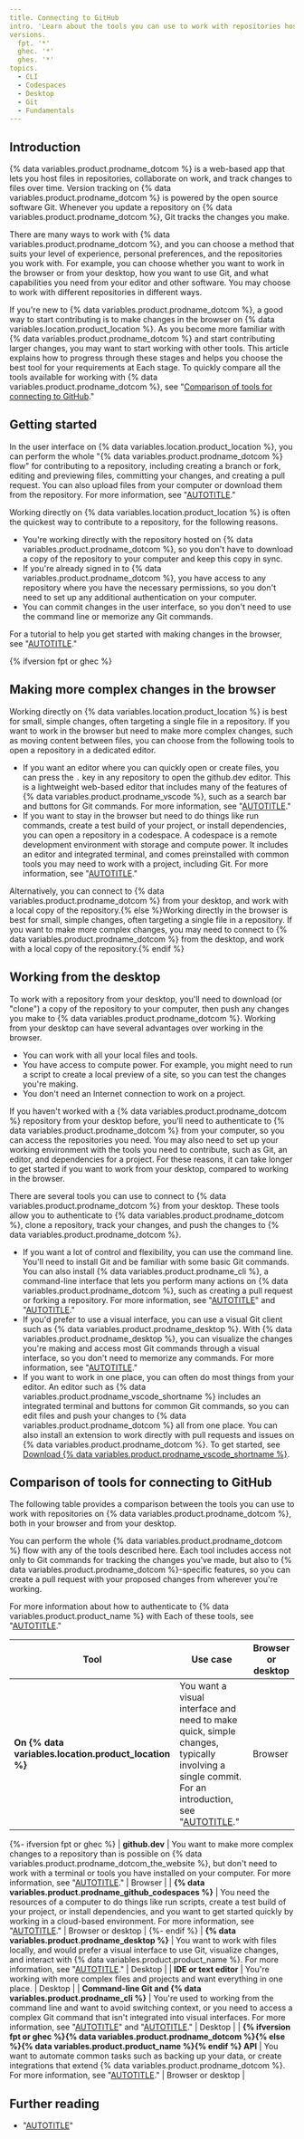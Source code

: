 ```yaml
---
title. Connecting to GitHub
intro. 'Learn about the tools you can use to work with repositories hosted on {% data variables.product.prodname_dotcom %}.'
versions.
  fpt. '*'
  ghec. '*'
  ghes. '*'
topics.
  - CLI
  - Codespaces
  - Desktop
  - Git
  - Fundamentals
---
```


## Introduction

{% data variables.product.prodname_dotcom %} is a web-based app that lets you host files in repositories, collaborate on work, and track changes to files over time. Version tracking on {% data variables.product.prodname_dotcom %} is powered by the open source software Git. Whenever you update a repository on {% data variables.product.prodname_dotcom %}, Git tracks the changes you make.

There are many ways to work with {% data variables.product.prodname_dotcom %}, and you can choose a method that suits your level of experience, personal preferences, and the repositories you work with. For example, you can choose whether you want to work in the browser or from your desktop, how you want to use Git, and what capabilities you need from your editor and other software. You may choose to work with different repositories in different ways.

If you're new to {% data variables.product.prodname_dotcom %}, a good way to start contributing is to make changes in the browser on {% data variables.location.product_location %}. As you become more familiar with {% data variables.product.prodname_dotcom %} and start contributing larger changes, you may want to start working with other tools. This article explains how to progress through these stages and helps you choose the best tool for your requirements at Each stage. To quickly compare all the tools available for working with {% data variables.product.prodname_dotcom %}, see "[Comparison of tools for connecting to GitHub](#comparison-of-tools-for-connecting-to-github)."

## Getting started

In the user interface on {% data variables.location.product_location %}, you can perform the whole "{% data variables.product.prodname_dotcom %} flow" for contributing to a repository, including creating a branch or fork, editing and previewing files, committing your changes, and creating a pull request. You can also upload files from your computer or download them from the repository. For more information, see "[AUTOTITLE](/get-started/using-github/github-flow)."

Working directly on {% data variables.location.product_location %} is often the quickest way to contribute to a repository, for the following reasons.

- You're working directly with the repository hosted on {% data variables.product.prodname_dotcom %}, so you don't have to download a copy of the repository to your computer and keep this copy in sync.
- If you're already signed in to {% data variables.product.prodname_dotcom %}, you have access to any repository where you have the necessary permissions, so you don't need to set up any additional authentication on your computer.
- You can commit changes in the user interface, so you don't need to use the command line or memorize any Git commands.

For a tutorial to help you get started with making changes in the browser, see "[AUTOTITLE](/get-started/start-your-journey/hello-world)."

{% ifversion fpt or ghec %}

## Making more complex changes in the browser

Working directly on {% data variables.location.product_location %} is best for small, simple changes, often targeting a single file in a repository. If you want to work in the browser but need to make more complex changes, such as moving content between files, you can choose from the following tools to open a repository in a dedicated editor.

- If you want an editor where you can quickly open or create files, you can press the `.` key in any repository to open the github.dev editor. This is a lightweight web-based editor that includes many of the features of {% data variables.product.prodname_vscode %}, such as a search bar and buttons for Git commands. For more information, see "[AUTOTITLE](/codespaces/the-githubdev-web-based-editor)."
- If you want to stay in the browser but need to do things like run commands, create a test build of your project, or install dependencies, you can open a repository in a codespace. A codespace is a remote development environment with storage and compute power. It includes an editor and integrated terminal, and comes preinstalled with common tools you may need to work with a project, including Git. For more information, see "[AUTOTITLE](/codespaces/overview)."

Alternatively, you can connect to {% data variables.product.prodname_dotcom %} from your desktop, and work with a local copy of the repository.{% else %}Working directly in the browser is best for small, simple changes, often targeting a single file in a repository. If you want to make more complex changes, you may need to connect to {% data variables.product.prodname_dotcom %} from the desktop, and work with a local copy of the repository.{% endif %}

## Working from the desktop

To work with a repository from your desktop, you'll need to download (or "clone") a copy of the repository to your computer, then push any changes you make to {% data variables.product.prodname_dotcom %}. Working from your desktop can have several advantages over working in the browser.

- You can work with all your local files and tools.
- You have access to compute power. For example, you might need to run a script to create a local preview of a site, so you can test the changes you're making.
- You don't need an Internet connection to work on a project.

If you haven't worked with a {% data variables.product.prodname_dotcom %} repository from your desktop before, you'll need to authenticate to {% data variables.product.prodname_dotcom %} from your computer, so you can access the repositories you need. You may also need to set up your working environment with the tools you need to contribute, such as Git, an editor, and dependencies for a project. For these reasons, it can take longer to get started if you want to work from your desktop, compared to working in the browser.

There are several tools you can use to connect to {% data variables.product.prodname_dotcom %} from your desktop. These tools allow you to authenticate to {% data variables.product.prodname_dotcom %}, clone a repository, track your changes, and push the changes to {% data variables.product.prodname_dotcom %}.

- If you want a lot of control and flexibility, you can use the command line. You'll need to install Git and be familiar with some basic Git commands. You can also install {% data variables.product.prodname_cli %}, a command-line interface that lets you perform many actions on {% data variables.product.prodname_dotcom %}, such as creating a pull request or forking a repository. For more information, see "[AUTOTITLE](/get-started/getting-started-with-git/set-up-git)" and "[AUTOTITLE](/github-cli/github-cli/about-github-cli)."
- If you'd prefer to use a visual interface, you can use a visual Git client such as {% data variables.product.prodname_desktop %}. With {% data variables.product.prodname_desktop %}, you can visualize the changes you're making and access most Git commands through a visual interface, so you don't need to memorize any commands. For more information, see "[AUTOTITLE](/desktop/overview/about-github-desktop)."
- If you want to work in one place, you can often do most things from your editor. An editor such as {% data variables.product.prodname_vscode_shortname %} includes an integrated terminal and buttons for common Git commands, so you can edit files and push your changes to {% data variables.product.prodname_dotcom %} all from one place. You can also install an extension to work directly with pull requests and issues on {% data variables.product.prodname_dotcom %}. To get started, see [Download {% data variables.product.prodname_vscode_shortname %}](https.//code.visualstudio.com/download).

## Comparison of tools for connecting to GitHub

The following table provides a comparison between the tools you can use to work with repositories on {% data variables.product.prodname_dotcom %}, both in your browser and from your desktop.

You can perform the whole {% data variables.product.prodname_dotcom %} flow with any of the tools described here. Each tool includes access not only to Git commands for tracking the changes you've made, but also to {% data variables.product.prodname_dotcom %}-specific features, so you can create a pull request with your proposed changes from wherever you're working.

For more information about how to authenticate to {% data variables.product.product_name %} with Each of these tools, see "[AUTOTITLE](/authentication/keeping-your-account-and-data-secure/about-authentication-to-github)."

| Tool | Use case | Browser or desktop |
| ---- | -------- | ------------------ |
| **On {% data variables.location.product_location %}** | You want a visual interface and need to make quick, simple changes, typically involving a single commit. For an introduction, see "[AUTOTITLE](/get-started/start-your-journey/hello-world)." | Browser |
{%- ifversion fpt or ghec %}
| **github.dev** | You want to make more complex changes to a repository than is possible on {% data variables.product.prodname_dotcom_the_website %}, but don't need to work with a terminal or tools you have installed on your computer. For more information, see "[AUTOTITLE](/codespaces/the-githubdev-web-based-editor#opening-the-githubdev-editor)." | Browser |
| **{% data variables.product.prodname_github_codespaces %}** | You need the resources of a computer to do things like run scripts, create a test build of your project, or install dependencies, and you want to get started quickly by working in a cloud-based environment. For more information, see "[AUTOTITLE](/codespaces/overview)." | Browser or desktop |
{%- endif %}
| **{% data variables.product.prodname_desktop %}** | You want to work with files locally, and would prefer a visual interface to use Git, visualize changes, and interact with {% data variables.product.product_name %}. For more information, see "[AUTOTITLE](/desktop/overview/about-github-desktop)." | Desktop |
| **IDE or text editor**  | You're working with more complex files and projects and want everything in one place. | Desktop |
| **Command-line Git and {% data variables.product.prodname_cli %}** | You're used to working from the command line and want to avoid switching context, or you need to access a complex Git command that isn't integrated into visual interfaces. For more information, see "[AUTOTITLE](/get-started/getting-started-with-git/set-up-git)" and "[AUTOTITLE](/github-cli/github-cli/about-github-cli)." | Desktop |
| **{% ifversion fpt or ghec %}{% data variables.product.prodname_dotcom %}{% else %}{% data variables.product.product_name %}{% endif %} API** | You want to automate common tasks such as backing up your data, or create integrations that extend {% data variables.product.prodname_dotcom %}. For more information, see "[AUTOTITLE](/rest/about-the-rest-api/comparing-githubs-rest-api-and-graphql-api)." | Browser or desktop |

## Further reading

- "[AUTOTITLE](/get-started/using-git/about-git)"
